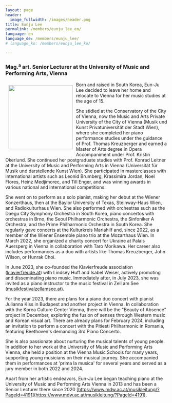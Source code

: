 ```yaml
---
layout: page
header:
  image_fullwidth: /images/header.png
title: Eunju Lee
permalink: /members/eunju_lee_en/
language: en
language_de: /members/eunju_lee/
# language_ko: /members/eunju_lee_ko/

---
```


### Mag.<sup>a</sup> art. Senior Lecturer at the University of Music and Performing Arts, Vienna

<img src="/images/LeeEunju3.jpg" align="left" width="200px" hspace="10" vspace="10">


Born and raised in South Korea, Eun-Ju Lee decided to leave her home and relocate to Vienna for her music studies at the age of 15.

She stidied at the Conservatory of the City of Vienna, now the Music and Arts Private University of the City of Vienna (Musik und Kunst Privatuniversität der Stadt Wien), where she completed her piano performance studies under the guidance of Prof. Thomas Kreuzberger and earned a Master of Arts degree in Opera Accompaniment under Prof. Kristin Okerlund. She continued her postgraduate studies with Prof. Konrad Leitner at the University of Music and Performing Arts in Vienna (Universität für Musik und darstellende Kunst Wien). She participated in masterclasses with international artists such as Leonid Brumberg, Krassimira Jordan, Noel Flores, Heinz Medjimorec, and Till Enger, and was winning awards in various national and international competitions.

She went on to perform as a solo pianist, making her debut at the Wiener Konzerthaus, then at the Baylor University of Texas, Steinway-Haus Wien, and Radiokulturhaus Wien. She also performed with orchestras such as the Daegu City Symphony Orchestra in South Korea, piano concertos with orchestras in Brno, the Seoul Philharmonic Orchestra, the Sinfoniker A Orchestra, and the Prime Philharmonic Orchestra in South Korea. She regularly gave concerts at the Kulturkreis Mariahilf and, since 2022, as a member of the Wiener Ensemble piano trio at the Mozarthaus Wien. In March 2022, she organized a charity concert for Ukraine at Palais Auersperg in Vienna in collaboration with Taro Morikawa. Her career also includes performances as a duo with artists like Thomas Kreuzberger, John Wilson, or Hunrak Choi.

In June 2023, she co-founded the Klavierfreude association ([klavierfreude.at](https://klavierfreude.at)) with Lindsey Huff and Isabel Weiser, actively promoting and disseminating piano music. Immediately after, in July 2023, she was invited as a piano instructor to the music festival in Zell am See ([musikfestivalzellamsee.at](musikfestivalzellamsee.at)).

For the year 2023, there are plans for a piano duo concert with pianist Julianna Kiss in Budapest and another project in Vienna. In collaboration with the Korea Culture Center Vienna, there will be the "Beauty of Absence" project in December, exploring the fusion of senses through Western music and Korean visual art. There are already plans for February 2024, including an invitation to perform a concert with the Pitiesti Philharmonic in Romania, featuring Beethoven's demanding 3rd Piano Concerto.

She is also passionate about nurturing the musical talents of young people. In addition to her work at the University of Music and Performing Arts Vienna, she held a position at the Vienna Music Schools for many years, supporting young musicians on their musical journey. She accompanied them in performances at 'prima la musica' for several years and served as a jury member in both 2022 and 2024.

Apart from her artistic endeavors, Eun-Ju Lee began teaching piano at the University of Music and Performing Arts Vienna in 2013 and has been a Senior Lecturer there since 2020 
[https://www.mdw.ac.at/musikleitung/?PageId=4191](https://www.mdw.ac.at/musikleitung/?PageId=4191).

